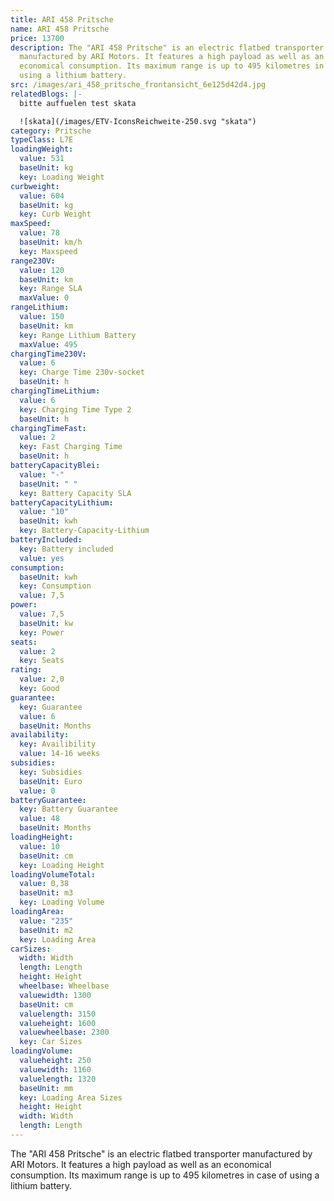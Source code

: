 ```yaml
---
title: ARI 458 Pritsche
name: ARI 458 Pritsche
price: 13700
description: The "ARI 458 Pritsche" is an electric flatbed transporter
  manufactured by ARI Motors. It features a high payload as well as an
  economical consumption. Its maximum range is up to 495 kilometres in case of
  using a lithium battery.
src: /images/ari_458_pritsche_frontansicht_6e125d42d4.jpg
relatedBlogs: |-
  bitte auffuelen test skata

  ![skata](/images/ETV-IconsReichweite-250.svg "skata")
category: Pritsche
typeClass: L7E
loadingWeight:
  value: 531
  baseUnit: kg
  key: Loading Weight
curbweight:
  value: 604
  baseUnit: kg
  key: Curb Weight
maxSpeed:
  value: 78
  baseUnit: km/h
  key: Maxspeed
range230V:
  value: 120
  baseUnit: km
  key: Range SLA
  maxValue: 0
rangeLithium:
  value: 150
  baseUnit: km
  key: Range Lithium Battery
  maxValue: 495
chargingTime230V:
  value: 6
  key: Charge Time 230v-socket
  baseUnit: h
chargingTimeLithium:
  value: 6
  key: Charging Time Type 2
  baseUnit: h
chargingTimeFast:
  value: 2
  key: Fast Charging Time
  baseUnit: h
batteryCapacityBlei:
  value: "-"
  baseUnit: " "
  key: Battery Capacity SLA
batteryCapacityLithium:
  value: "10"
  baseUnit: kwh
  key: Battery-Capacity-Lithium
batteryIncluded:
  key: Battery included
  value: yes
consumption:
  baseUnit: kwh
  key: Consumption
  value: 7,5
power:
  value: 7,5
  baseUnit: kw
  key: Power
seats:
  value: 2
  key: Seats
rating:
  value: 2,0
  key: Good
guarantee:
  key: Guarantee
  value: 6
  baseUnit: Months
availability:
  key: Availibility
  value: 14-16 weeks
subsidies:
  key: Subsidies
  baseUnit: Euro
  value: 0
batteryGuarantee:
  key: Battery Guarantee
  value: 48
  baseUnit: Months
loadingHeight:
  value: 10
  baseUnit: cm
  key: Loading Height
loadingVolumeTotal:
  value: 0,38
  baseUnit: m3
  key: Loading Volume
loadingArea:
  value: "235"
  baseUnit: m2
  key: Loading Area
carSizes:
  width: Width
  length: Length
  height: Height
  wheelbase: Wheelbase
  valuewidth: 1300
  baseUnit: cm
  valuelength: 3150
  valueheight: 1600
  valuewheelbase: 2300
  key: Car Sizes
loadingVolume:
  valueheight: 250
  valuewidth: 1160
  valuelength: 1320
  baseUnit: mm
  key: Loading Area Sizes
  height: Height
  width: Width
  length: Length
---
```

The "ARI 458 Pritsche" is an electric flatbed transporter manufactured by ARI Motors. It features a high payload as well as an economical consumption. Its maximum range is up to 495 kilometres in case of using a lithium battery.